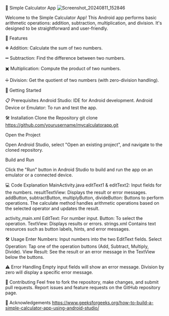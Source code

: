 📱 Simple Calculator App
![Screenshot_20240811_152846](https://github.com/user-attachments/assets/338f5180-1a82-4d32-8c7f-4ee09afd36ae)

Welcome to the Simple Calculator App! This Android app performs basic arithmetic operations: addition, subtraction, multiplication, and division. It's designed to be straightforward and user-friendly.

🌟 Features

➕ Addition: Calculate the sum of two numbers.

➖ Subtraction: Find the difference between two numbers.

✖️ Multiplication: Compute the product of two numbers.

➗ Division: Get the quotient of two numbers (with zero-division handling).

🚀 Getting Started

📋 Prerequisites
Android Studio: IDE for Android development.
Android Device or Emulator: To run and test the app.

🛠️ Installation
Clone the Repository
git clone https://github.com/yourusername/mycalculatorapp.git

Open the Project

Open Android Studio, select "Open an existing project", and navigate to the cloned repository.

Build and Run

Click the "Run" button in Android Studio to build and run the app on an emulator or a connected device.

💻 Code Explanation
MainActivity.java
editText1 & editText2: Input fields for the numbers.
resultTextView: Displays the result or error messages.
addButton, subtractButton, multiplyButton, divideButton: Buttons to perform operations.
The calculate method handles arithmetic operations based on the selected operator and updates the result.

activity_main.xml
EditText: For number input.
Button: To select the operation.
TextView: Displays results or errors.
strings.xml
Contains text resources such as button labels, hints, and error messages.

🛠️ Usage
Enter Numbers: Input numbers into the two EditText fields.
Select Operation: Tap one of the operation buttons (Add, Subtract, Multiply, Divide).
View Result: See the result or an error message in the TextView below the buttons.

⚠️ Error Handling
Empty input fields will show an error message.
Division by zero will display a specific error message.

🤝 Contributing
Feel free to fork the repository, make changes, and submit pull requests. Report issues and feature requests on the GitHub repository page.

🎉 Acknowledgements
https://www.geeksforgeeks.org/how-to-build-a-simple-calculator-app-using-android-studio/
